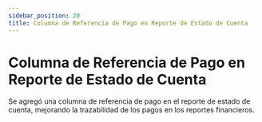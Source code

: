 ```yaml
---
sidebar_position: 20
title: Columna de Referencia de Pago en Reporte de Estado de Cuenta
---
```


# Columna de Referencia de Pago en Reporte de Estado de Cuenta

Se agregó una columna de referencia de pago en el reporte de estado de cuenta, mejorando la trazabilidad de los pagos en los reportes financieros.
